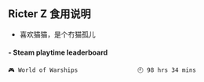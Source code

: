 ## Ricter Z 食用说明
- 喜欢猫猫，是个冇猫孤儿

<!-- steam-box start -->
#### - Steam playtime leaderboard
```text
🎮 World of Warships                 🕘 98 hrs 34 mins
```
<!-- Powered by https://github.com/YouEclipse/steam-box . -->
<!-- steam-box end -->
